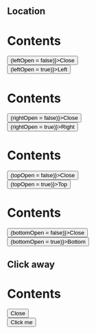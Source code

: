 <script>
  import Button from '$lib/components/Button.svelte';
  import Drawer from '$lib/components/Drawer.svelte';
  import Preview from '$lib/components/Preview.svelte';
  import Toggle from '$lib/components/Toggle.svelte';

  let leftOpen = false;
  let rightOpen = false;
  let topOpen = false;
  let bottomOpen = false;
</script>

## Location

<Preview>
  <Drawer bind:open={leftOpen} class="w-100">
    <h1>Contents</h1>
    <div
      class="fixed bottom-0 w-full flex justify-center bg-gray-500/25
    p-1 border-t border-gray-400"
    >
      <Button on:click={() => (leftOpen = false)}>Close</Button>
    </div>
  </Drawer>
  <Button on:click={() => (leftOpen = true)}>Left</Button>
  <Drawer bind:open={rightOpen} right class="w-100">
    <h1>Contents</h1>
    <div
      class="fixed bottom-0 w-full flex justify-center bg-gray-500/25
    p-1 border-t border-gray-400"
    >
      <Button on:click={() => (rightOpen = false)}>Close</Button>
    </div>
  </Drawer>
  <Button on:click={() => (rightOpen = true)}>Right</Button>
  <Drawer bind:open={topOpen} top class="h-64">
    <h1>Contents</h1>
    <div
      class="fixed bottom-0 w-full flex justify-center bg-gray-500/25
    p-1 border-t border-gray-400"
    >
      <Button on:click={() => (topOpen = false)}>Close</Button>
    </div>
  </Drawer>
  <Button on:click={() => (topOpen = true)}>Top</Button>
  <Drawer bind:open={bottomOpen} bottom class="h-64">
    <h1>Contents</h1>
    <div
      class="fixed bottom-0 w-full flex justify-center bg-gray-500/25
    p-1 border-t border-gray-400"
    >
      <Button on:click={() => (bottomOpen = false)}>Close</Button>
    </div>
  </Drawer>
  <Button on:click={() => (bottomOpen = true)}>Bottom</Button>
</Preview>

## Click away

<Preview>
  <Toggle let:on={open} let:toggle let:toggleOff>
    <Drawer {open} on:close={toggleOff} right clickAway class="w-100">
      <h1>Contents</h1>
      <div
        class="fixed bottom-0 w-full flex justify-center bg-gray-500/25
    p-1 border-t border-gray-400"
      >
        <Button on:click={toggleOff}>Close</Button>
      </div>
    </Drawer>
    <Button on:click={toggle}>Click me</Button>
  </Toggle>
</Preview>

